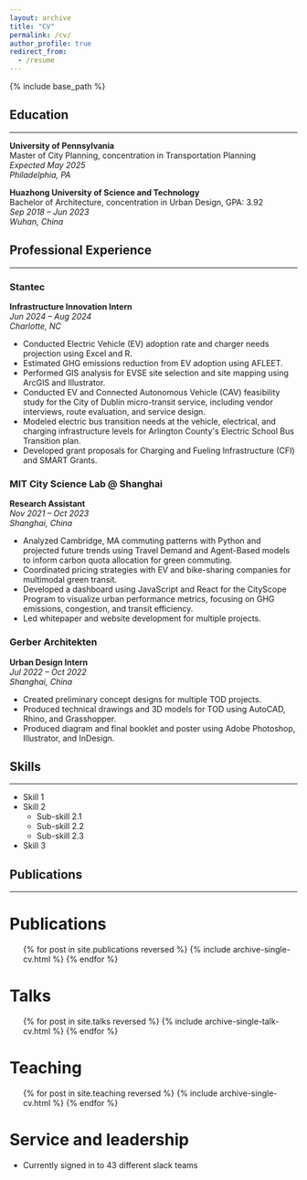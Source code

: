```yaml
---
layout: archive
title: "CV"
permalink: /cv/
author_profile: true
redirect_from:
  - /resume
---
```


{% include base_path %}

## Education
---

**University of Pennsylvania**  
Master of City Planning, concentration in Transportation Planning  
*Expected May 2025*  
*Philadelphia, PA*

**Huazhong University of Science and Technology**  
Bachelor of Architecture, concentration in Urban Design, GPA: 3.92  
*Sep 2018 – Jun 2023*  
*Wuhan, China*

## Professional Experience
---

### Stantec  
**Infrastructure Innovation Intern**  
*Jun 2024 – Aug 2024*  
*Charlotte, NC*

- Conducted Electric Vehicle (EV) adoption rate and charger needs projection using Excel and R.
- Estimated GHG emissions reduction from EV adoption using AFLEET.
- Performed GIS analysis for EVSE site selection and site mapping using ArcGIS and Illustrator.
- Conducted EV and Connected Autonomous Vehicle (CAV) feasibility study for the City of Dublin micro-transit service, including vendor interviews, route evaluation, and service design.
- Modeled electric bus transition needs at the vehicle, electrical, and charging infrastructure levels for Arlington County's Electric School Bus Transition plan.
- Developed grant proposals for Charging and Fueling Infrastructure (CFI) and SMART Grants.

### MIT City Science Lab @ Shanghai  
**Research Assistant**  
*Nov 2021 – Oct 2023*  
*Shanghai, China*

- Analyzed Cambridge, MA commuting patterns with Python and projected future trends using Travel Demand and Agent-Based models to inform carbon quota allocation for green commuting.
- Coordinated pricing strategies with EV and bike-sharing companies for multimodal green transit.
- Developed a dashboard using JavaScript and React for the CityScope Program to visualize urban performance metrics, focusing on GHG emissions, congestion, and transit efficiency.
- Led whitepaper and website development for multiple projects.

### Gerber Architekten  
**Urban Design Intern**  
*Jul 2022 – Oct 2022*  
*Shanghai, China*

- Created preliminary concept designs for multiple TOD projects.
- Produced technical drawings and 3D models for TOD using AutoCAD, Rhino, and Grasshopper.
- Produced diagram and final booklet and poster using Adobe Photoshop, Illustrator, and InDesign.

## Skills
---

- Skill 1
- Skill 2
  - Sub-skill 2.1
  - Sub-skill 2.2
  - Sub-skill 2.3
- Skill 3

## Publications
---


Publications
======
  <ul>{% for post in site.publications reversed %}
    {% include archive-single-cv.html %}
  {% endfor %}</ul>
  
Talks
======
  <ul>{% for post in site.talks reversed %}
    {% include archive-single-talk-cv.html  %}
  {% endfor %}</ul>
  
Teaching
======
  <ul>{% for post in site.teaching reversed %}
    {% include archive-single-cv.html %}
  {% endfor %}</ul>
  
Service and leadership
======
* Currently signed in to 43 different slack teams
